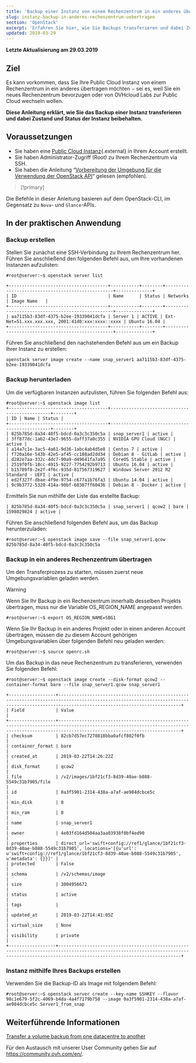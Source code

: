 ```yaml
---
title: 'Backup einer Instanz von einem Rechenzentrum in ein anderes übertragen'
slug: instanz-backup-in-anderes-rechenzentrum-uebertragen
section: 'OpenStack'
excerpt: 'Erfahren Sie hier, wie Sie Backups transferieren und dabei Zustand und Status der Instanz beibehalten'
updated: 2019-03-29
---
```


**Letzte Aktualisierung am 29.03.2019**

## Ziel

Es kann vorkommen, dass Sie Ihre Public Cloud Instanz von einem Rechenzentrum in ein anderes übertragen möchten − sei es, weil Sie ein neues Rechenzentrum bevorzugen oder von OVHcloud Labs zur Public Cloud wechseln wollen.

**Diese Anleitung erklärt, wie Sie das Backup einer Instanz transferieren und dabei Zustand und Status der Instanz beibehalten.**


## Voraussetzungen

* Sie haben eine [Public Cloud Instanz](https://www.ovhcloud.com/de/public-cloud/){.external} in Ihrem Account erstellt.
* Sie haben Administrator-Zugriff (Root) zu Ihrem Rechenzentrum via SSH.
* Sie haben die Anleitung “[Vorbereitung der Umgebung für die Verwendung der OpenStack API](../prepare_the_environment_for_using_the_openstack_api/)“ gelesen (empfohlen).

> [!primary]
>
Die Befehle in dieser Anleitung basieren auf dem OpenStack-CLI, im Gegensatz zu `Nova`\- und `Glance`-APIs.
>

## In der praktischen Anwendung

### Backup erstellen

Stellen Sie zunächst eine SSH-Verbindung zu Ihrem Rechenzentrum her. Führen Sie anschließend den folgenden Befehl aus, um Ihre vorhandenen Instanzen aufzulisten:

```
#root@server:~$ openstack server list

+--------------------------------------+-----------+--------+--------------------------------------------------+--------------+
| ID                                   | Name      | Status | Networks                                         | Image Name   |
+--------------------------------------+-----------+--------+--------------------------------------------------+--------------+
| aa7115b3-83df-4375-b2ee-19339041dcfa | Server 1 | ACTIVE | Ext-Net=51.xxx.xxx.xxx, 2001:41d0:xxx:xxxx::xxxx | Ubuntu 16.04 |
+--------------------------------------+-----------+--------+--------------------------------------------------+--------------+
```


Führen Sie anschließend den nachstehenden Befehl aus um ein Backup Ihrer Instanz zu erstellen:

```
openstack server image create --name snap_server1 aa7115b3-83df-4375-b2ee-19339041dcfa
```

### Backup herunterladen

Um die verfügbaren Instanzen aufzulisten, führen Sie folgenden Befehl aus:

```
#root@server:~$ openstack image list
+--------------------------------------+-----------------------------------------------+--------+
| ID | Name | Status |
+--------------------------------------+-----------------------------------------------+--------+
| 825b785d-8a34-40f5-bdcd-0a3c3c350c5a | snap_server1 | active |
| 3ff877dc-1a62-43e7-9655-daff37a0c355 | NVIDIA GPU Cloud (NGC) | active |
| a14a7c1e-3ac5-4a61-9d36-1abc4ab4d5e8 | Centos 7 | active |
| f720a16e-543b-42e5-af45-cc188ad2dd34 | Debian 8 - GitLab | active |
| d282e7aa-332c-4dc7-90a9-d49641fa7a95 | CoreOS Stable | active |
| 2519f0fb-18cc-4915-9227-7754292b9713 | Ubuntu 16.04 | active |
| b15789f8-2e2f-4f6c-935d-817567319627 | Windows Server 2012 R2 Standard - UEFI | active |
| ed2f327f-dbae-4f9e-9754-c677a1b76fa3 | Ubuntu 14.04 | active |
| 9c9b3772-5320-414a-90bf-60307ff60436 | Debian 8 - Docker | active |
```

Ermitteln Sie nun mithilfe der Liste das erstellte Backup:

```
| 825b785d-8a34-40f5-bdcd-0a3c3c350c5a | snap_server1 | qcow2 | bare | 1598029824 | active |
```

Führen Sie anschließend folgenden Befehl aus, um das Backup herunterzuladen:

```
#root@server:~$ openstack image save --file snap_server1.qcow 825b785d-8a34-40f5-bdcd-0a3c3c350c5a
```

### Backup in ein anderes Rechenzentrum übertragen

Um den Transferprozess zu starten, müssen zuerst neue Umgebungsvariablen geladen werden.

> [!warning]
>
> Wenn Sie Ihr Backup in ein Rechenzentrum innerhalb desselben Projekts übertragen, muss nur die Variable OS_REGION_NAME angepasst werden.
>

```
#root@server:~$ export OS_REGION_NAME=SBG1
```

Wenn Sie Ihr Backup in ein anderes Projekt oder in einen anderen Account übertragen, müssen die zu diesem Account gehörigen Umgebungsvariablen über folgenden Befehl neu geladen werden:

```
#root@server:~$ source openrc.sh
```

Um das Backup in das neue Rechenzentrum zu transferieren, verwenden Sie folgenden Befehl:

```
#root@server:~$ openstack image create --disk-format qcow2 --container-format bare --file snap_server1.qcow snap_server1

+------------------+-------------------------------------------------------------------------------------------------------------------------------------------------------------------------------------------+
| Field            | Value                                                                                                                                                                                     |
+------------------+-------------------------------------------------------------------------------------------------------------------------------------------------------------------------------------------+
| checksum         | 82cb7d57ec7278818bba0afcf802f0fb                                                                                                                                                          |
| container_format | bare                                                                                                                                                                                      |
| created_at       | 2019-03-22T14:26:22Z                                                                                                                                                                      |
| disk_format      | qcow2                                                                                                                                                                                     |
| file             | /v2/images/1bf21cf3-8d39-40ae-b088-5549c31b7905/file                                                                                                                                      |
| id               | 0a3f5901-2314-438a-a7af-ae984dcbce5c                                                                                                                                                    |
| min_disk         | 0                                                                                                                                                                                         |
| min_ram          | 0                                                                                                                                                                                         |
| name             | snap_server1                                                                                                                                                                             |
| owner            | 4e03fd164d504aa3aa03938f0bf4ed90                                                                                                                                                          |
| properties       | direct_url='swift+config://ref1/glance/1bf21cf3-8d39-40ae-b088-5549c31b7905', locations='[{u'url': u'swift+config://ref1/glance/1bf21cf3-8d39-40ae-b088-5549c31b7905', u'metadata': {}}]' |
| protected        | False                                                                                                                                                                                     |
| schema           | /v2/schemas/image                                                                                                                                                                         |
| size             | 3004956672                                                                                                                                                                                |
| status           | active                                                                                                                                                                                    |
| tags             |                                                                                                                                                                                           |
| updated_at       | 2019-03-22T14:41:05Z                                                                                                                                                                      |
| virtual_size     | None                                                                                                                                                                                      |
| visibility       | private                                                                                                                                                                                   |
+------------------+-------------------------------------------------------------------------------------------------------------------------------------------------------------------------------------------+
```

### Instanz mithilfe Ihres Backups erstellen

Verwenden Sie die Backup-ID als Image mit folgendem Befehl:

```
#root@server:~$ openstack server create --key-name SSHKEY --flavor 98c1e679-5f2c-4069-b4da-4a4f7179b758 --image 0a3f5901-2314-438a-a7af-ae984dcbce5c Server1_from_snap
```

## Weiterführende Informationen

[Transfer a volume backup from one datacentre to another](https://docs.ovh.com/gb/en/public-cloud/transfer_volume_backup_from_one_datacentre_to_another/)

Für den Austausch mit unserer User Community gehen Sie auf <https://community.ovh.com/en/>.
